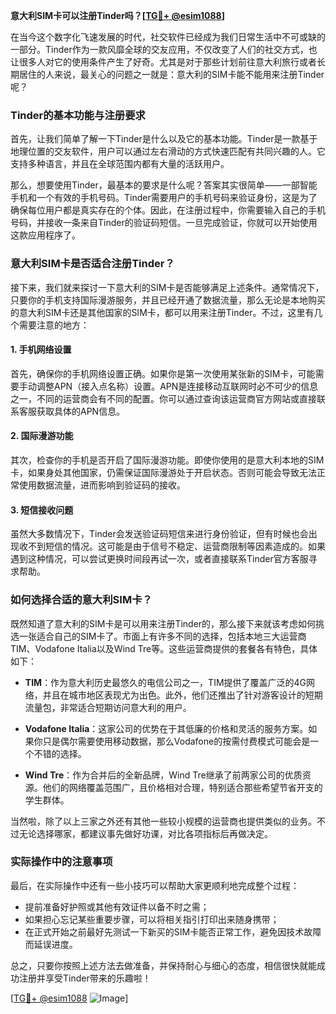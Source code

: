 **意大利SIM卡可以注册Tinder吗？[[TG💪+ @esim1088](https://t.me/s/esim1088)]**

在当今这个数字化飞速发展的时代，社交软件已经成为我们日常生活中不可或缺的一部分。Tinder作为一款风靡全球的交友应用，不仅改变了人们的社交方式，也让很多人对它的使用条件产生了好奇。尤其是对于那些计划前往意大利旅行或者长期居住的人来说，最关心的问题之一就是：意大利的SIM卡能不能用来注册Tinder呢？

### Tinder的基本功能与注册要求

首先，让我们简单了解一下Tinder是什么以及它的基本功能。Tinder是一款基于地理位置的交友软件，用户可以通过左右滑动的方式快速匹配有共同兴趣的人。它支持多种语言，并且在全球范围内都有大量的活跃用户。

那么，想要使用Tinder，最基本的要求是什么呢？答案其实很简单——一部智能手机和一个有效的手机号码。Tinder需要用户的手机号码来验证身份，这是为了确保每位用户都是真实存在的个体。因此，在注册过程中，你需要输入自己的手机号码，并接收一条来自Tinder的验证码短信。一旦完成验证，你就可以开始使用这款应用程序了。

### 意大利SIM卡是否适合注册Tinder？

接下来，我们就来探讨一下意大利的SIM卡是否能够满足上述条件。通常情况下，只要你的手机支持国际漫游服务，并且已经开通了数据流量，那么无论是本地购买的意大利SIM卡还是其他国家的SIM卡，都可以用来注册Tinder。不过，这里有几个需要注意的地方：

#### 1. 手机网络设置
首先，确保你的手机网络设置正确。如果你是第一次使用某张新的SIM卡，可能需要手动调整APN（接入点名称）设置。APN是连接移动互联网时必不可少的信息之一，不同的运营商会有不同的配置。你可以通过查询该运营商官方网站或直接联系客服获取具体的APN信息。

#### 2. 国际漫游功能
其次，检查你的手机是否开启了国际漫游功能。即使你使用的是意大利本地的SIM卡，如果身处其他国家，仍需保证国际漫游处于开启状态。否则可能会导致无法正常使用数据流量，进而影响到验证码的接收。

#### 3. 短信接收问题
虽然大多数情况下，Tinder会发送验证码短信来进行身份验证，但有时候也会出现收不到短信的情况。这可能是由于信号不稳定、运营商限制等因素造成的。如果遇到这种情况，可以尝试更换时间段再试一次，或者直接联系Tinder官方客服寻求帮助。

### 如何选择合适的意大利SIM卡？

既然知道了意大利的SIM卡是可以用来注册Tinder的，那么接下来就该考虑如何挑选一张适合自己的SIM卡了。市面上有许多不同的选择，包括本地三大运营商TIM、Vodafone Italia以及Wind Tre等。这些运营商提供的套餐各有特色，具体如下：

- **TIM**：作为意大利历史最悠久的电信公司之一，TIM提供了覆盖广泛的4G网络，并且在城市地区表现尤为出色。此外，他们还推出了针对游客设计的短期流量包，非常适合短期访问意大利的用户。
  
- **Vodafone Italia**：这家公司的优势在于其低廉的价格和灵活的服务方案。如果你只是偶尔需要使用移动数据，那么Vodafone的按需付费模式可能会是一个不错的选择。

- **Wind Tre**：作为合并后的全新品牌，Wind Tre继承了前两家公司的优质资源。他们的网络覆盖范围广，且价格相对合理，特别适合那些希望节省开支的学生群体。

当然啦，除了以上三家之外还有其他一些较小规模的运营商也提供类似的业务。不过无论选择哪家，都建议事先做好功课，对比各项指标后再做决定。

### 实际操作中的注意事项

最后，在实际操作中还有一些小技巧可以帮助大家更顺利地完成整个过程：

- 提前准备好护照或其他有效证件以备不时之需；
- 如果担心忘记某些重要步骤，可以将相关指引打印出来随身携带；
- 在正式开始之前最好先测试一下新买的SIM卡能否正常工作，避免因技术故障而延误进度。

总之，只要你按照上述方法去做准备，并保持耐心与细心的态度，相信很快就能成功注册并享受Tinder带来的乐趣啦！

[[TG💪+ @esim1088](https://t.me/s/esim1088) ![Image](https://i.postimg.cc/4NQfJmqS/Snipaste-2025-05-13-00-14-12.png)]
